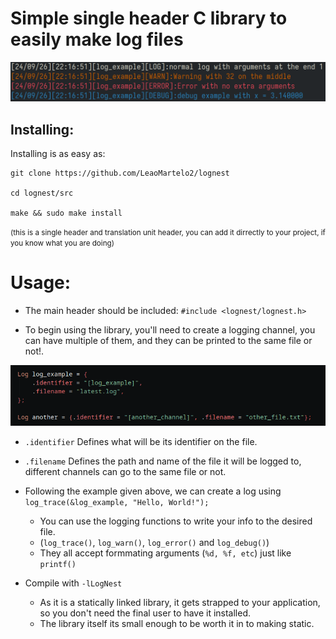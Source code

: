 # Simple single header C library to easily make log files 

![image](images/example.png)

## Installing:

Installing is as easy as:

    git clone https://github.com/LeaoMartelo2/lognest

    cd lognest/src

    make && sudo make install

<small> (this is a single header and translation unit header, you can add it dirrectly to your project, if you know what you are doing) </small>

# Usage:
- The main header should be included: 
`#include <lognest/lognest.h>`

- To begin using the library, you'll need to create a logging channel, you can have multiple of them, and they can be printed to the same file or not!.

![image](images/usage.png)
 
  - `.identifier` Defines what will be its identifier on the file.
  - `.filename` Defines the path and name of the file it will be logged to, different channels can go to the same file or not.

	
- Following the example given above, we can create a log using
`log_trace(&log_example, "Hello, World!");`

	- You can use the logging functions to write your info to the desired file.
	- (`log_trace()`, `log_warn()`, `log_error()` and `log_debug()`)
	- They all accept formmating arguments (`%d, %f, etc`) just like `printf()`

- Compile with `-lLogNest`
    - As it is a statically linked library, it gets strapped to your application, so you don't need the final user to have it installed.
    - The library itself its small enough to be worth it in to making static.


